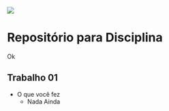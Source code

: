 
![](sua_foto.jpg)

# Repositório para Disciplina

Ok


## Trabalho 01

- O que você fez
    - Nada Ainda

